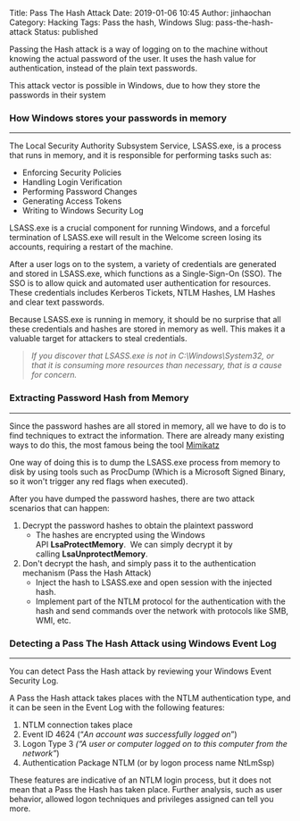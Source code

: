 Title: Pass The Hash Attack
Date: 2019-01-06 10:45
Author: jinhaochan
Category: Hacking
Tags: Pass the hash, Windows
Slug: pass-the-hash-attack
Status: published

<!-- wp:paragraph -->

Passing the Hash attack is a way of logging on to the machine without knowing the actual password of the user. It uses the hash value for authentication, instead of the plain text passwords.

<!-- /wp:paragraph -->

<!-- wp:paragraph -->

This attack vector is possible in Windows, due to how they store the passwords in their system 

<!-- /wp:paragraph -->

<!-- wp:heading {"level":3} -->

### How Windows stores your passwords in memory

<!-- /wp:heading -->

<!-- wp:separator -->

------------------------------------------------------------------------

<!-- /wp:separator -->

</p>
<!-- wp:paragraph -->

The Local Security Authority Subsystem Service, LSASS.exe, is a process that runs in memory, and it is responsible for performing tasks such as:

<!-- /wp:paragraph -->

<!-- wp:list -->

-   Enforcing Security Policies
-   Handling Login Verification
-   Performing Password Changes
-   Generating Access Tokens
-   Writing to Windows Security Log

<!-- /wp:list -->

<!-- wp:paragraph -->

LSASS.exe is a crucial component for running Windows, and a forceful termination of LSASS.exe will result in the Welcome screen losing its accounts, requiring a restart of the machine.

<!-- /wp:paragraph -->

<!-- wp:paragraph -->

After a user logs on to the system, a variety of credentials are generated and stored in LSASS.exe, which functions as a Single-Sign-On (SSO). The SSO is to allow quick and automated user authentication for resources. These credentials includes Kerberos Tickets, NTLM Hashes, LM Hashes and clear text passwords.

<!-- /wp:paragraph -->

<!-- wp:paragraph -->

Because LSASS.exe is running in memory, it should be no surprise that all these credentials and hashes are stored in memory as well. This makes it a valuable target for attackers to steal credentials.

<!-- /wp:paragraph -->

<!-- wp:quote {"className":"is-style-default"} -->

> *If you discover that LSASS.exe is not in C:\\Windows\\System32, or that it is consuming more resources than necessary, that is a cause for concern.*

<!-- /wp:quote -->

<!-- wp:heading {"level":3} -->

### Extracting Password Hash from Memory

<!-- /wp:heading -->

<!-- wp:separator -->

------------------------------------------------------------------------

<!-- /wp:separator -->

</p>
<!-- wp:paragraph -->

Since the password hashes are all stored in memory, all we have to do is to find techniques to extract the information. There are already many existing ways to do this, the most famous being the tool [Mimikatz](https://github.com/gentilkiwi/mimikatz/wiki) 

<!-- /wp:paragraph -->

<!-- wp:paragraph -->

One way of doing this is to dump the LSASS.exe process from memory to disk by using tools such as ProcDump (Which is a Microsoft Signed Binary, so it won't trigger any red flags when executed).

<!-- /wp:paragraph -->

<!-- wp:paragraph -->

After you have dumped the password hashes, there are two attack scenarios that can happen:

<!-- /wp:paragraph -->

<!-- wp:list {"ordered":true} -->

1.  Decrypt the password hashes to obtain the plaintext password
    -   The hashes are encrypted using the Windows API **LsaProtectMemory**.  We can simply decrypt it by calling **LsaUnprotectMemory**.
2.  Don't decrypt the hash, and simply pass it to the authentication mechanism (Pass the Hash Attack)
    -   Inject the hash to LSASS.exe and open session with the injected hash.
    -   Implement part of the NTLM protocol for the authentication with the hash and send commands over the network with protocols like SMB, WMI, etc.

<!-- /wp:list -->

<!-- wp:heading {"level":3} -->

### Detecting a Pass The Hash Attack using Windows Event Log

<!-- /wp:heading -->

<!-- wp:separator -->

------------------------------------------------------------------------

<!-- /wp:separator -->

</p>
<!-- wp:paragraph -->

You can detect Pass the Hash attack by reviewing your Windows Event Security Log.

<!-- /wp:paragraph -->

<!-- wp:paragraph -->

A Pass the Hash attack takes places with the NTLM authentication type, and it can be seen in the Event Log with the following features:

<!-- /wp:paragraph -->

<!-- wp:list {"ordered":true} -->

1.  NTLM connection takes place
2.  Event ID 4624 (“*An account was successfully logged on*”)
3.  Logon Type 3 *(“A user or computer logged on to this computer from the network”*)
4.  Authentication Package NTLM (or by logon process name NtLmSsp)

<!-- /wp:list -->

<!-- wp:paragraph -->

These features are indicative of an NTLM login process, but it does not mean that a Pass the Hash has taken place. Further analysis, such as user behavior, allowed logon techniques and privileges assigned can tell you more.

<!-- /wp:paragraph -->
